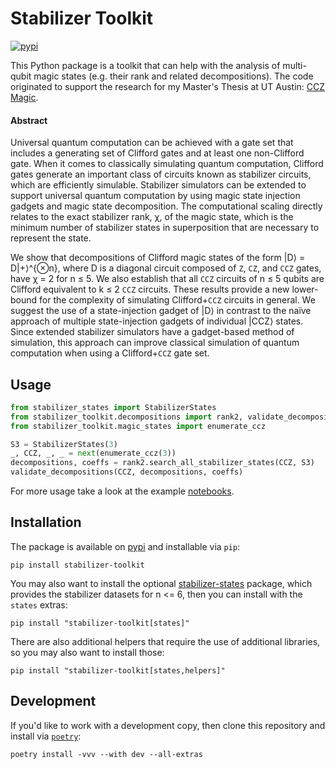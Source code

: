 # Stabilizer Toolkit
[![pypi](https://img.shields.io/pypi/v/stabilizer-toolkit.svg)](https://pypi.org/project/stabilizer-toolkit/)

This Python package is a toolkit that can help with the analysis of multi-qubit magic states (e.g. their rank and 
related decompositions). The code originated to support the research for my Master's Thesis at UT Austin: 
[CCZ Magic](ccz_magic.pdf).

#### Abstract
Universal quantum computation can be achieved with a gate set that includes a generating set of Clifford gates and at least one non-Clifford gate. When it comes to classically simulating quantum computation, Clifford gates generate an important class of circuits known as stabilizer circuits, which are efficiently simulable. Stabilizer simulators can be extended to support universal quantum computation by using magic state injection gadgets and magic state decomposition. The computational scaling directly relates to the exact stabilizer rank, χ, of the magic state, which is the minimum number of stabilizer states in superposition that are necessary to represent the state.

We show that decompositions of Clifford magic states of the form |D⟩ = D|+⟩^{⊗n}, where D is a diagonal circuit composed of `Z`, `CZ`, and `CCZ` gates, have χ = 2 for n ≤ 5. We also establish that all `CCZ` circuits of n ≤ 5 qubits are Clifford equivalent to k ≤ 2 `CCZ` circuits. These results provide a new lower-bound for the complexity of simulating Clifford+`CCZ` circuits in general. We suggest the use of a state-injection gadget of |D⟩ in contrast to the naïve approach of multiple state-injection gadgets of individual |CCZ⟩ states. Since extended stabilizer simulators have a gadget-based method of simulation, this approach can improve classical simulation of quantum computation when using a Clifford+`CCZ` gate set.


## Usage

```python
from stabilizer_states import StabilizerStates
from stabilizer_toolkit.decompositions import rank2, validate_decompositions
from stabilizer_toolkit.magic_states import enumerate_ccz

S3 = StabilizerStates(3)
_, CCZ, _, _ = next(enumerate_ccz(3))
decompositions, coeffs = rank2.search_all_stabilizer_states(CCZ, S3)
validate_decompositions(CCZ, decompositions, coeffs)
```

For more usage take a look at the example [notebooks](notebooks).

## Installation
The package is available on [pypi](https://pypi.org/project/stabilizer-toolkit/) and installable via `pip`:
```shell
pip install stabilizer-toolkit 
```

You may also want to install the optional [stabilizer-states](https://pypi.org/project/stabilizer-states/) package, 
which provides the stabilizer datasets for n <= 6, then you can install with the `states` extras:
```shell
pip install "stabilizer-toolkit[states]" 
```

There are also additional helpers that require the use of additional libraries, so you may also want to install those:
```shell
pip install "stabilizer-toolkit[states,helpers]" 
```

## Development
If you'd like to work with a development copy, then clone this repository and install via 
[`poetry`](https://python-poetry.org/docs/#installation):
```shell
poetry install -vvv --with dev --all-extras
```